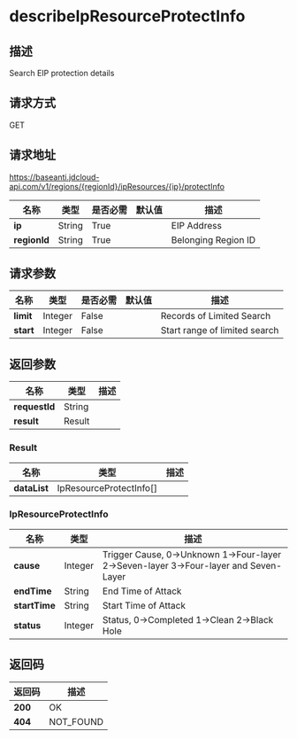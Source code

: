 # describeIpResourceProtectInfo


## 描述
Search EIP protection details

## 请求方式
GET

## 请求地址
https://baseanti.jdcloud-api.com/v1/regions/{regionId}/ipResources/{ip}/protectInfo

|名称|类型|是否必需|默认值|描述|
|---|---|---|---|---|
|**ip**|String|True| |EIP Address|
|**regionId**|String|True| |Belonging Region ID|

## 请求参数
|名称|类型|是否必需|默认值|描述|
|---|---|---|---|---|
|**limit**|Integer|False| |Records of Limited Search|
|**start**|Integer|False| |Start range of limited search|


## 返回参数
|名称|类型|描述|
|---|---|---|
|**requestId**|String| |
|**result**|Result| |

### Result
|名称|类型|描述|
|---|---|---|
|**dataList**|IpResourceProtectInfo[]| |
### IpResourceProtectInfo
|名称|类型|描述|
|---|---|---|
|**cause**|Integer|Trigger Cause, 0->Unknown  1->Four-layer  2->Seven-layer  3->Four-layer and Seven-Layer|
|**endTime**|String|End Time of Attack|
|**startTime**|String|Start Time of Attack|
|**status**|Integer|Status, 0->Completed  1->Clean  2->Black Hole|

## 返回码
|返回码|描述|
|---|---|
|**200**|OK|
|**404**|NOT_FOUND|

